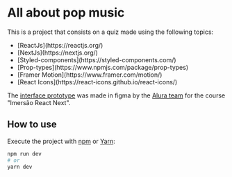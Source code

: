# All about pop music

This is a project that consists on a quiz made using the following topics:

<ul>
  <li> [ReactJs](https://reactjs.org/) </li>
  <li> [NextJs](https://nextjs.org/) </li>
  <li> [Styled-components](https://styled-components.com/) </li>
  <li> [Prop-types](https://www.npmjs.com/package/prop-types) </li>
  <li> [Framer Motion](https://www.framer.com/motion/) </li>
  <li> [React Icons](https://react-icons.github.io/react-icons/) </li>
</ul>

The [interface prototype](https://www.figma.com/file/cg1MIzSRRss8ggpypQbmdD/AluraQuiz?node-id=0%3A1) was made in figma by the [Alura team](https://www.alura.com.br/) for the course "Imersão React Next".  

## How to use

Execute the project with [npm](https://docs.npmjs.com/cli/init) or [Yarn](https://yarnpkg.com/lang/en/docs/cli/create/):

```bash
npm run dev
# or
yarn dev
```